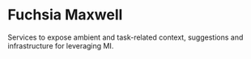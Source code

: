 Fuchsia Maxwell
===============

Services to expose ambient and task-related context, suggestions and infrastructure for leveraging MI.
